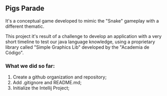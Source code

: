 ## Pigs Parade

It's a conceptual game developed to mimic the "Snake" gameplay with a different thematic.

This project it's result of a challenge to develop an application with a very short timeline to test our java language knowledge, using a proprietary library called "Simple Graphics Lib" developed by the "Academia de Código".


### What we did so far:

1. Create a github organization and repository;
2. Add .gitignore and README.md;
3. Initialize the Intellij Project;
